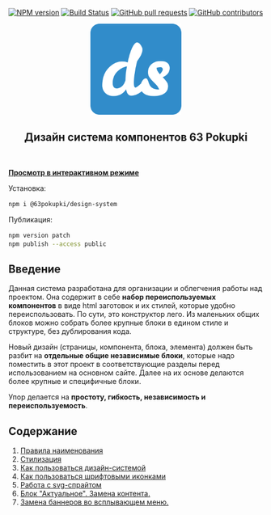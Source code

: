 [![NPM version](https://img.shields.io/npm/v/@63pokupki/design-system?color=green)](https://www.npmjs.com/package/@63pokupki/design-system) [![Build Status](https://travis-ci.com/63pokupki/design-system.svg?branch=master)](https://travis-ci.com/63pokupki/design-system) [![GitHub pull requests](https://img.shields.io/github/issues-pr-raw/63pokupki/design-system?color=cadetblue)](https://github.com/63pokupki/design-system/pulls) [![GitHub contributors](https://img.shields.io/github/contributors/63pokupki/design-system?color=%23318cca)](https://github.com/63pokupki/design-system/graphs/contributors)

<p align="center">
  <a href="https://63pokupki.github.io/design-system/">
    <img src="logo.png"></img>
  </a>
</p>

<h2 align="center">Дизайн система компонентов 63 Pokupki</h2>
<br>

**[Просмотр в интерактивном режиме](https://63pokupki.github.io/design-system/)**

Установка:
```bash
npm i @63pokupki/design-system
```

Публикация:
```bash
npm version patch
npm publish --access public
```


## Введение
  Данная система разработана для организации и облегчения работы над проектом. 
  Она содержит в себе **набор переиспользуемых компонентов** в виде html заготовок и их стилей, которые удобно переиспользовать. По сути, это конструктор лего. Из маленьких общих блоков можно собрать более крупные блоки в едином стиле и структуре, без дублирования кода.

  Новый дизайн (страницы, компонента, блока, элемента) должен быть разбит на **отдельные общие независимые блоки**, которые надо поместить в этот проект в соответствующие разделы перед использованием на основном сайте.
  Далее на их основе делаются более крупные и специфичные блоки.

  Упор делается на **простоту, гибкость, независимость и переиспользуемость**.



## Содержание

1. [Правила наименования](./docs/naming.md)
1. [Стилизация](./docs/styling.md)
1. [Как пользоваться дизайн-системой](./docs/how.md)
1. [Как пользоваться шрифтовыми иконками](./docs/fonts-icons.md)
1. [Работа с svg-спрайтом](./docs/svg-sprite.md)
1. [Блок "Актуальное". Замена контента.](./docs/relevant-block.md)
1. [Замена баннеров во всплывающем меню.](./docs/menu-banners.md)
